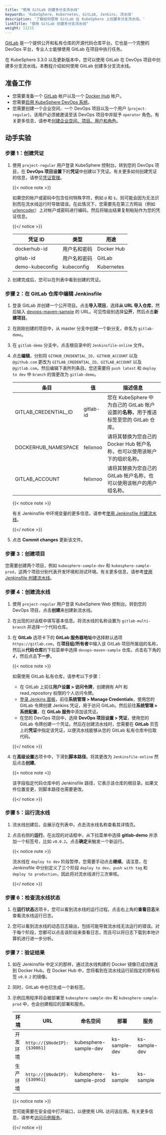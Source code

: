```yaml
---
title: "使用 GitLab 创建多分支流水线"
keywords: 'KubeSphere, Kubernetes, GitLab, Jenkins, 流水线'
description: '了解如何使用 GitLab 在 KubeSphere 上创建多分支流水线。'
linkTitle: "使用 GitLab 创建多分支流水线"
weight: 11215
---
```


[GitLab](https://about.gitlab.com/) 是一个提供公开和私有仓库的开源代码仓库平台。它也是一个完整的 DevOps 平台，专业人士能够使用 GitLab 在项目中执行任务。

在 KubeSphere 3.3.0 以及更新版本中，您可以使用 GitLab 在 DevOps 项目中创建多分支流水线。本教程介绍如何使用 GitLab 创建多分支流水线。

## 准备工作

- 您需要准备一个 [GitLab](https://gitlab.com/users/sign_in) 帐户以及一个 [Docker Hub](https://hub.docker.com/) 帐户。
- 您需要[启用 KubeSphere DevOps 系统](../../../../pluggable-components/devops/)。
- 您需要创建一个企业空间、一个 DevOps 项目以及一个用户 (`project-regular`)，该用户必须被邀请至该 DevOps 项目中并赋予 `operator` 角色。有关更多信息，请参考[创建企业空间、项目、用户和角色](../../../../quick-start/create-workspace-and-project/)。

## 动手实验

### 步骤 1：创建凭证

1. 使用 `project-regular` 用户登录 KubeSphere 控制台。转到您的 DevOps 项目，在 **DevOps 项目设置**下的**凭证**中创建以下凭证。有关更多如何创建凭证的信息，请参见[凭证管理](../../../../devops-user-guide/how-to-use/devops-settings/credential-management/)。

   {{< notice note >}}

   如果您的帐户或密码中包含任何特殊字符，例如 `@` 和 `$`，则可能会因为无法识别而在流水线运行时导致错误。在此情况下，您需要先在第三方网站（例如 [urlencoder](https://www.urlencoder.org/)）上对帐户或密码进行编码，然后将输出结果复制粘贴作为您的凭证信息。

   {{</ notice >}} 

   | 凭证 ID         | 类型       | 用途       |
   | --------------- | ---------- | ---------- |
   | dockerhub-id    | 用户名和密码 | Docker Hub |
   | gitlab-id       | 用户名和密码 | GitLab     |
   | demo-kubeconfig | kubeconfig | Kubernetes |

2. 创建完成后，您可以在列表中看到创建的凭证。

### 步骤 2：在 GitLab 仓库中编辑 Jenkinsfile

1. 登录 GitLab 并创建一个公开项目。点击**导入项目**，选择**从 URL 导入仓库**，然后输入 [devops-maven-sample](https://github.com/kubesphere/devops-maven-sample) 的 URL。可见性级别选择**公开**，然后点击**新建项目**。

2. 在刚刚创建的项目中，从 master 分支中创建一个新分支，命名为 `gitlab-demo`。

3. 在 `gitlab-demo` 分支中，点击根目录中的 `Jenkinsfile-online` 文件。

4. 点击**编辑**，分别将 `GITHUB_CREDENTIAL_ID`、`GITHUB_ACCOUNT` 以及 `@github.com` 更改为 `GITLAB_CREDENTIAL_ID`、`GITLAB_ACCOUNT` 以及 `@gitlab.com`，然后编辑下表所列条目。您还需要将 `push latest` 和 `deploy to dev` 中 `branch` 的值更改为 `gitlab-demo`。

   | 条目                 | 值        | 描述信息                                                     |
   | -------------------- | --------- | ------------------------------------------------------------ |
   | GITLAB_CREDENTIAL_ID | gitlab-id | 您在 KubeSphere 中为自己的 GitLab 帐户设置的**名称**，用于推送标签至您的 GitLab 仓库。 |
   | DOCKERHUB_NAMESPACE  | felixnoo  | 请将其替换为您自己的 Docker Hub 帐户名称，也可以使用该帐户下的组织名称。 |
   | GITLAB_ACCOUNT       | felixnoo  | 请将其替换为您自己的 GitLab 帐户名称，也可以使用该帐户的用户组名称。 |

   {{< notice note >}}

   有关 Jenkinsfile 中环境变量的更多信息，请参考[使用 Jenkinsfile 创建流水线](../create-a-pipeline-using-jenkinsfile/#步骤-2在-github-仓库中修改-jenkinsfile)。

   {{</ notice >}}

5. 点击 **Commit changes** 更新该文件。

### 步骤 3：创建项目

您需要创建两个项目，例如 `kubesphere-sample-dev` 和 `kubesphere-sample-prod`，这两个项目分别代表开发环境和测试环境。有关更多信息，请参考[使用 Jenkinsfile 创建流水线](../create-a-pipeline-using-jenkinsfile/#步骤-3创建项目)。

### 步骤 4：创建流水线

1. 使用 `project-regular` 用户登录 KubeSphere Web 控制台。转到您的 DevOps 项目，点击**创建**来创建新流水线。

2. 在出现的对话框中填写基本信息。将流水线的名称设置为 `gitlab-multi-branch` 并选择一个代码仓库。

3. 在 **GitLab** 选项卡下的 **GitLab 服务器地址**中选择默认选项 `https://gitlab.com`，在**项目组/所有者**中输入该 GitLab 项目所属组的名称，然后从**代码仓库**的下拉菜单中选择 `devops-maven-sample` 仓库。点击右下角的 **√**，然后点击**下一步**。

   {{< notice note >}}

   如需使用 GitLab 私有仓库，请参考以下步骤：

   - 在 GitLab 上前往**用户设置 > 访问令牌**，创建拥有 API 和 read_repository 权限的个人访问令牌。
   - [登录 Jenkins 面板](../../../how-to-integrate/sonarqube/#步骤-5将-sonarqube-服务器添加至-jenkins)，前往**系统管理 > Manage Credentials**，使用您的 GitLab 令牌创建 Jenkins 凭证，用于访问 GitLab。然后前往**系统管理 > 系统配置**，在 **GitLab 服务**中添加该凭证。
   - 在您的 DevOps 项目中，选择 **DevOps 项目设置 > 凭证**，使用您的 GitLab 令牌创建一个凭证。然后在创建流水线时，您需要在 **GitLab** 页签上的**凭证**中指定该凭证，以便流水线能够从您的 GitLab 私有仓库中拉取代码。

   {{</ notice >}}

4. 在**高级设置**选项卡中，下滑到**脚本路径**。将其更改为 `Jenkinsfile-online` 然后点击**创建**。

   {{< notice note >}}

   该字段指定代码仓库中的 Jenkinsfile 路径，它表示该仓库的根目录。如果文件位置变更，则脚本路径也需要更改。

   {{</ notice >}}

### 步骤 5：运行流水线

1. 流水线创建后，会展示在列表中。点击流水线名称查看其详情页。

2. 点击右侧的**运行**。在出现的对话框中，从下拉菜单中选择 **gitlab-demo** 并添加一个标签号，比如 `v0.0.2`。点击**确定**来触发一个新运行。

   {{< notice note >}}

   流水线在 `deploy to dev` 阶段暂停，您需要手动点击**继续**。请注意，在 Jenkinsfile 中分别定义了三个阶段 `deploy to dev`、`push with tag` 和 `deploy to production`，因此将对流水线进行三次审核。

   {{</ notice >}}

### 步骤 6：检查流水线状态

1. 在**运行状态**选项卡，您可以看到流水线的运行过程。点击右上角的**查看日志**来查看流水线运行日志。

2. 您可以看到流水线的动态日志输出，包括可能导致流水线无法运行的错误。对于每个阶段，您都可以点击该阶段来查看日志，而且可以将日志下载到本地计算机进行进一步分析。

### 步骤 7：验证结果

1. 如在 Jenkinsfile 中定义的那样，通过流水线构建的 Docker 镜像已成功推送到 Docker Hub。在 Docker Hub 中，您将看到在流水线运行前指定的带有标签 `v0.0.2` 的镜像。

2. 同时，GitLab 中也已生成一个新标签。

3. 示例应用程序将会被部署至 `kubesphere-sample-dev` 和 `kubesphere-sample-prod` 中，也会创建相应的部署和服务。

   | 环境     | URL                         | 命名空间               | 部署          | 服务          |
   | -------- | --------------------------- | ---------------------- | ------------- | ------------- |
   | 开发环境 | `http://{$NodeIP}:{$30861}` | kubesphere-sample-dev  | ks-sample-dev | ks-sample-dev |
   | 生产环境 | `http://{$NodeIP}:{$30961}` | kubesphere-sample-prod | ks-sample     | ks-sample     |

   {{< notice note >}}

   您可能需要在安全组中打开端口，以便使用 URL 访问该应用。有关更多信息，请参考[访问示例服务](../create-a-pipeline-using-jenkinsfile/#步骤-8访问示例服务)。

   {{</ notice >}}

